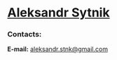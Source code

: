 # [Aleksandr Sytnik](https://stnkdev.github.io/rsschool-cv/cv)

### Contacts:
**E-mail:** <aleksandr.stnk@gmail.com>
